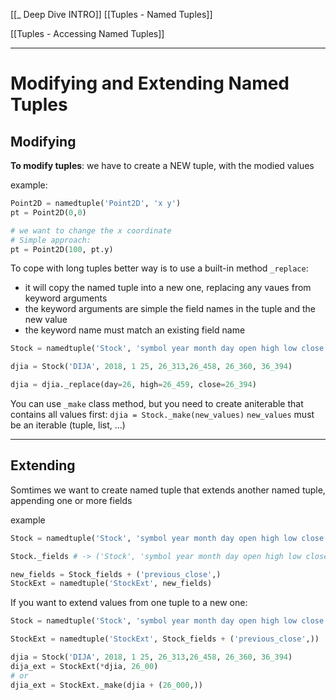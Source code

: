 [[_ Deep Dive INTRO]]
[[Tuples - Named Tuples]]

[[Tuples - Accessing Named Tuples]]

---

# Modifying and Extending Named Tuples

## Modifying
__To modify tuples__:
we have to create a NEW tuple, with the modied values

 example:
```python
Point2D = namedtuple('Point2D', 'x y')
pt = Point2D(0,0)

# we want to change the x coordinate
# Simple approach:
pt = Point2D(100, pt.y)
```

To cope with long tuples better way is to use a built-in method `_replace`:
- it will copy the named tuple into a new one, replacing any vaues from keyword arguments
- the keyword arguments are simple the field names in the tuple and the new value
- the keyword name must match an existing field name

```python
Stock = namedtuple('Stock', 'symbol year month day open high low close')

djia = Stock('DIJA', 2018, 1 25, 26_313,26_458, 26_360, 36_394)

djia = djia._replace(day=26, high=26_459, close=26_394)

```

You can use `_make` class method, but you need to create aniterable that contains all values first:
`djia = Stock._make(new_values)`
`new_values` must be an iterable (tuple, list, ...)

---
## Extending 
Somtimes we want to create named tuple that extends another named tuple, appending one or more fields

example
```python
Stock = namedtuple('Stock', 'symbol year month day open high low close')

Stock._fields # -> ('Stock', 'symbol year month day open high low close')

new_fields = Stock_fields + ('previous_close',)
StockExt = namedtuple('StockExt', new_fields)


```

If you want to extend values from one tuple to a new one:
```python
Stock = namedtuple('Stock', 'symbol year month day open high low close')

StockExt = namedtuple('StockExt', Stock_fields + ('previous_close',))

djia = Stock('DIJA', 2018, 1 25, 26_313,26_458, 26_360, 36_394)
dija_ext = StockExt(*djia, 26_00)
# or
djia_ext = StockExt._make(djia + (26_000,))


```
